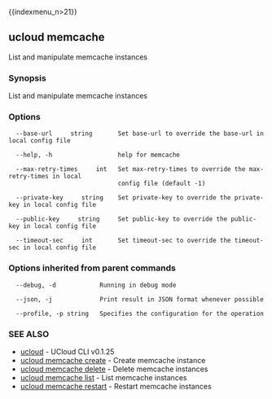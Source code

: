 {{indexmenu_n>21}}

## ucloud memcache

List and manipulate memcache instances

### Synopsis

List and manipulate memcache instances

### Options

```
  --base-url     string       Set base-url to override the base-url in local config file 

  --help, -h                  help for memcache 

  --max-retry-times     int   Set max-retry-times to override the max-retry-times in local
                              config file (default -1) 

  --private-key     string    Set private-key to override the private-key in local config file 

  --public-key     string     Set public-key to override the public-key in local config file 

  --timeout-sec     int       Set timeout-sec to override the timeout-sec in local config file 

```

### Options inherited from parent commands

```
  --debug, -d            Running in debug mode 

  --json, -j             Print result in JSON format whenever possible 

  --profile, -p string   Specifies the configuration for the operation 

```

### SEE ALSO

* [ucloud](developer/cli/cmd/ucloud)	 - UCloud CLI v0.1.25
* [ucloud memcache create](developer/cli/cmd/ucloud/memcache/create)	 - Create memcache instance
* [ucloud memcache delete](developer/cli/cmd/ucloud/memcache/delete)	 - Delete memcache instances
* [ucloud memcache list](developer/cli/cmd/ucloud/memcache/list)	 - List memcache instances
* [ucloud memcache restart](developer/cli/cmd/ucloud/memcache/restart)	 - Restart memcache instances

